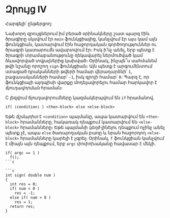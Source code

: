 # Զրույց IV

Հարգելի՛ ընթերցող։

Նախորդ զրույցներում իմ բերած օրինակները շատ պարզ էին․ ծրագիրը սկսվում էր `main` ֆունկցիայից, կանչվում էր այս կամ այն ֆունկցիան, կատարվում էին հաջորդական գործողություններ ու ծրագրի կատարումն ավարտվում էր։ Իսկ ի՛նչ անել, երբ պետք է ծրագրի տրամաբանությունը ղեկավարել ներմուծված կամ ձևավորված տվյալներից կախված։ Օրինակ, ինչպե՞ս սահմանեմ թվի նշանը որոշող `sign` ֆունկցիան։ Այն պետք է արգումենտում ստացած դրականների թվերի համար վերադարձնի՝ `1`, բացասականների համար՝ `-1`, իսկ զրոյի համար՝ `0`։ Պարզ է, որ ֆունկցիայի այդպիսի վարքը մոդելավորելու համար հարկավոր է *ճյուղավորման* հրաման։

C լեզվում ճյուղավորումները կազմակերպվում են `if` հրամանով.

```
if( ⟨condition⟩ ) <then-block> else <else-block>
```

Եթե *ճշմարիտ* է `<condition>` պայմանը, ապա կատարվում են `<then-block>` հրամանները, հակառակ դեպքում կատարվում են `<else-block>` հրամանները։ Եթե պայմանի *կեղծ* լինելու դեպքում ոչինչ անել պետք չէ, ապա `else` ծառայողական բառը և նրան հաջորդող `<else-block>` հրամանները կարելի է չգրել։ Օրինակ, `f` ֆունկցիան կանչվում է միայն այն դեպքում, երբ `argc` փոփոխականը հավասար է մեկի.

```
if( argc == 1 )
  f();
```c

```c
int sign( double num )
{
  int res = 0;
  if( num < 0 )
    res = -1;
  else if( num > 0 )
    res = 1;
  return res;
}
```

